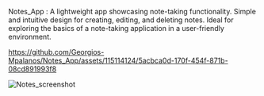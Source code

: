 Notes_App : A lightweight app showcasing note-taking functionality. Simple and intuitive design for creating, editing, and deleting notes. Ideal for exploring the basics of a note-taking application in a user-friendly environment.



https://github.com/Georgios-Mpalanos/Notes_App/assets/115114124/5acbca0d-170f-454f-871b-08cd891993f8



![Notes_screenshot](https://github.com/Georgios-Mpalanos/Notes_App/assets/115114124/333491ee-0c23-4caa-803c-a0d1d60e040b)
